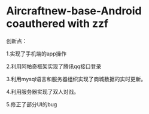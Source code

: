 # Aircraftnew-base-Android coauthered with zzf
创新点：

1.实现了手机端的app操作

2.利用阿帕奇框架实现了腾讯qq接口登录

3.利用mysql语言和服务器组织实现了商城数据的实时更新。

4.利用服务器实现了双人对战。

5.修正了部分UI的bug
